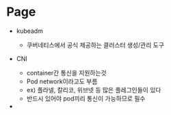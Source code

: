 # Page

* kubeadm
  * 쿠버네티스에서 공식 제공하는 클러스터 생성/관리 도구
*   CNI

    * container간 통신을 지원하는것
    * Pod network이라고도 부름
    * &#x20;ex) 플라넬, 칼리코, 위브넷 등 많은 플레그인들이 있다
    * 반드시 있어야 pod끼리 통신이 가능하므로 필수


*
